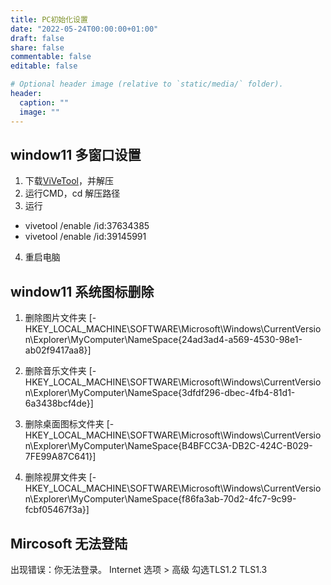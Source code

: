 ```yaml
---
title: PC初始化设置
date: "2022-05-24T00:00:00+01:00"
draft: false
share: false
commentable: false
editable: false

# Optional header image (relative to `static/media/` folder).
header:
  caption: ""
  image: ""
---
```


## **window11 多窗口设置**

1. 下载[ViVeTool](https://github.com/thebookisclosed/ViVe/releases/)，并解压
2. 运行CMD，cd 解压路径
3. 运行 
- vivetool /enable /id:37634385
- vivetool /enable /id:39145991
4. 重启电脑


## **window11 系统图标删除**

1. 删除图片文件夹
[-HKEY_LOCAL_MACHINE\SOFTWARE\Microsoft\Windows\CurrentVersion\Explorer\MyComputer\NameSpace\{24ad3ad4-a569-4530-98e1-ab02f9417aa8}]

2. 删除音乐文件夹
[-HKEY_LOCAL_MACHINE\SOFTWARE\Microsoft\Windows\CurrentVersion\Explorer\MyComputer\NameSpace\{3dfdf296-dbec-4fb4-81d1-6a3438bcf4de}]

3. 删除桌面图标文件夹
[-HKEY_LOCAL_MACHINE\SOFTWARE\Microsoft\Windows\CurrentVersion\Explorer\MyComputer\NameSpace\{B4BFCC3A-DB2C-424C-B029-7FE99A87C641}]


4. 删除视屏文件夹
[-HKEY_LOCAL_MACHINE\SOFTWARE\Microsoft\Windows\CurrentVersion\Explorer\MyComputer\NameSpace\{f86fa3ab-70d2-4fc7-9c99-fcbf05467f3a}]

## **Mircosoft 无法登陆**
出现错误：你无法登录。
Internet 选项 > 高级 
勾选TLS1.2 TLS1.3